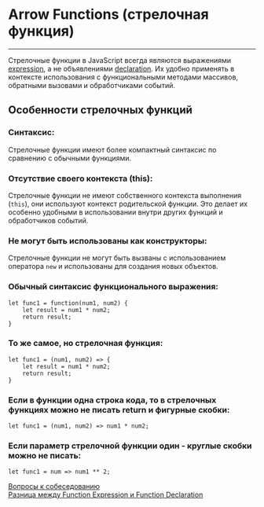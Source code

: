 # Arrow Functions (стрелочная функция)
____

Стрелочные функции в JavaScript всегда являются выражениями [expression](./difference.md), а не объявлениями [declaration](difference.md). Их удобно применять в контексте использования с функциональными методами массивов, обратными вызовами и обработчиками событий.

## Особенности стрелочных функций

### Синтаксис:
Стрелочные функции имеют более компактный синтаксис по сравнению с обычными функциями. 

### Отсутствие своего контекста (this):
Стрелочные функции не имеют собственного контекста выполнения (`this`), они используют контекст родительской функции. Это делает их особенно удобными в использовании внутри других функций и обработчиков событий.

### Не могут быть использованы как конструкторы:
Стрелочные функции не могут быть вызваны с использованием оператора `new` и использованы для создания новых объектов.

### Обычный синтаксис функционального выражения:
```
let func1 = function(num1, num2) {
	let result = num1 * num2;
	return result;
}
```

### То же самое, но стрелочная функция:
```
let func1 = (num1, num2) => {
	let result = num1 * num2;
	return result;
}
```
### Если в функции одна строка кода, то в стрелочных функциях можно не писать return и фигурные скобки:
```
let func1 = (num1, num2) => num1 * num2;
```
### Если параметр стрелочной функции один - круглые скобки можно не писать:
```
let func1 = num => num1 ** 2;
```

[Вопросы к собеседованию](../../README.md)<br>
[Разница между Function Expression и Function Declaration](./difference.md)
